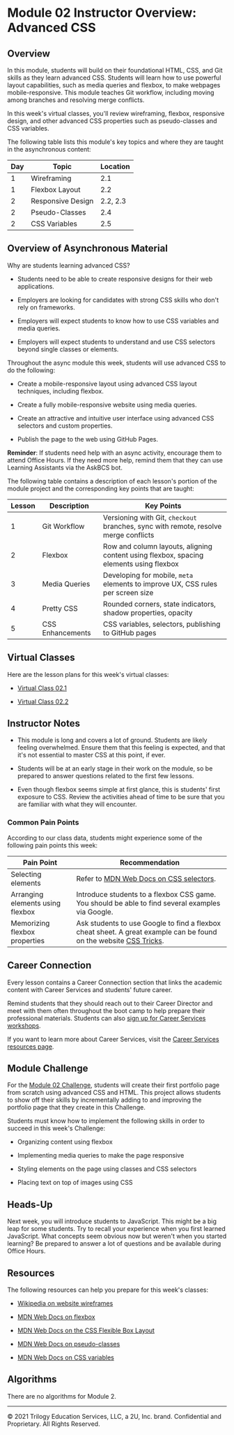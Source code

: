 # Module 02 Instructor Overview: Advanced CSS

## Overview

In this module, students will build on their foundational HTML, CSS, and Git skills as they learn advanced CSS. Students will learn how to use powerful layout capabilities, such as media queries and flexbox, to make webpages mobile-responsive. This module teaches Git workflow, including moving among branches and resolving merge conflicts.

In this week's virtual classes, you'll review wireframing, flexbox, responsive design, and other advanced CSS properties such as pseudo-classes and CSS variables.

The following table lists this module's key topics and where they are taught in the asynchronous content:

| Day | Topic             | Location |
| --- | ----------------- | -------- |
| 1   | Wireframing       | 2.1      |
| 1   | Flexbox Layout    | 2.2      |
| 2   | Responsive Design | 2.2, 2.3 |
| 2   | Pseudo-Classes    | 2.4      |
| 2   | CSS Variables     | 2.5      |

## Overview of Asynchronous Material

Why are students learning advanced CSS?

* Students need to be able to create responsive designs for their web applications.

* Employers are looking for candidates with strong CSS skills who don't rely on frameworks.

* Employers will expect students to know how to use CSS variables and media queries.

* Employers will expect students to understand and use CSS selectors beyond single classes or elements.

Throughout the async module this week, students will use advanced CSS to do the following:

* Create a mobile-responsive layout using advanced CSS layout techniques, including flexbox.

* Create a fully mobile-responsive website using media queries.

* Create an attractive and intuitive user interface using advanced CSS selectors and custom properties.

* Publish the page to the web using GitHub Pages.

**Reminder**: If students need help with an async activity, encourage them to attend Office Hours. If they need more help, remind them that they can use Learning Assistants via the AskBCS bot.

The following table contains a description of each lesson's portion of the module project and the corresponding key points that are taught:

| Lesson | Description      | Key Points                                                                             |
| ------ | ---------------- | -------------------------------------------------------------------------------------- |
| 1      | Git Workflow     | Versioning with Git, `checkout` branches, sync with remote, resolve merge conflicts    |
| 2      | Flexbox          | Row and column layouts, aligning content using flexbox, spacing elements using flexbox |
| 3      | Media Queries    | Developing for mobile, `meta` elements to improve UX, CSS rules per screen size        |
| 4      | Pretty CSS       | Rounded corners, state indicators, shadow properties, opacity                          |
| 5      | CSS Enhancements | CSS variables, selectors, publishing to GitHub pages                                   |

## Virtual Classes

Here are the lesson plans for this week's virtual classes:

* [Virtual Class 02.1](./02.1-REQUIRED.md)

* [Virtual Class 02.2](./02.2-REQUIRED.md)

## Instructor Notes

* This module is long and covers a lot of ground. Students are likely feeling overwhelmed. Ensure them that this feeling is expected, and that it's not essential to master CSS at this point, if ever.

* Students will be at an early stage in their work on the module, so be prepared to answer questions related to the first few lessons.

* Even though flexbox seems simple at first glance, this is students' first exposure to CSS. Review the activities ahead of time to be sure that you are familiar with what they will encounter.

### Common Pain Points

According to our class data, students might experience some of the following pain points this week:

| Pain Point                       | Recommendation                                                                                                                                 |
| -------------------------------- | -----------------------------------------------------------------------------------------------------------------------------------------------|
| Selecting elements               | Refer to [MDN Web Docs on CSS selectors](https://developer.mozilla.org/en-US/docs/Learn/CSS/Building_blocks/Selectors).                        |
| Arranging elements using flexbox | Introduce students to a flexbox CSS game. You should be able to find several examples via Google.                                              |
| Memorizing flexbox properties    | Ask students to use Google to find a flexbox cheat sheet. A great example can be found on the website [CSS Tricks](https://css-tricks.com/).   |

## Career Connection

Every lesson contains a Career Connection section that links the academic content with Career Services and students' future career.

Remind students that they should reach out to their Career Director and meet with them often throughout the boot camp to help prepare their professional materials. Students can also [sign up for Career Services workshops](https://careerservicesonlineevents.splashthat.com/).

If you want to learn more about Career Services, visit the [Career Services resources page](https://mycareerspot.org/).

## Module Challenge

For the [Module 02 Challenge](../../01-Class-Content/02-Advanced-CSS/02-Challenge), students will create their first portfolio page from scratch using advanced CSS and HTML. This project allows students to show off their skills by incrementally adding to and improving the portfolio page that they create in this Challenge.

Students must know how to implement the following skills in order to succeed in this week's Challenge:

* Organizing content using flexbox

* Implementing media queries to make the page responsive

* Styling elements on the page using classes and CSS selectors

* Placing text on top of images using CSS

## Heads-Up

Next week, you will introduce students to JavaScript. This might be a big leap for some students. Try to recall your experience when you first learned JavaScript. What concepts seem obvious now but weren't when you started learning? Be prepared to answer a lot of questions and be available during Office Hours.

## Resources

The following resources can help you prepare for this week's classes:

* [Wikipedia on website wireframes](https://en.wikipedia.org/wiki/Website_wireframe)

* [MDN Web Docs on flexbox](https://developer.mozilla.org/en-US/docs/Learn/CSS/CSS_layout/Flexbox)

* [MDN Web Docs on the CSS Flexible Box Layout](https://developer.mozilla.org/en-US/docs/Web/CSS/CSS_Flexible_Box_Layout)

* [MDN Web Docs on pseudo-classes](https://developer.mozilla.org/en-US/docs/Web/CSS/Pseudo-classes)

* [MDN Web Docs on CSS variables](https://developer.mozilla.org/en-US/docs/Web/CSS/Using_CSS_custom_properties)

## Algorithms

There are no algorithms for Module 2.

---
© 2021 Trilogy Education Services, LLC, a 2U, Inc. brand. Confidential and Proprietary. All Rights Reserved.
